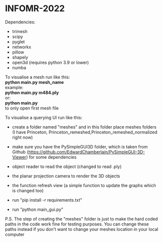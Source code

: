 # INFOMR-2022

Dependencies:
- trimesh
- scipy
- pyglet
- networkx
- pillow
- shapely
- open3d (requires python 3.9 or lower)
- numba

To visualise a mesh run like this:  
**python main.py mesh_name**  
example:  
**python main.py m484.ply**  
or:  
**python main.py**  
to only open first mesh file  

To visualise a querying UI run like this:
* create a folder named "meshes" and in this folder place meshes folders
(I have Princeton, Princeton_remeshed,Princeton_remeshed_normalized right now)
* make sure you have the PySimpleGUI3D folder, which is taken from Github (https://github.com/EdwardChamberlain/PySimpleGUI-3D-Viewer) for some dependencies
 * object reader to read the object (changed to read .ply)
 * the planar projection camera to render the 3D objects 
 * the function refresh view (a simple function to update the graphs which is changed too)
      
* run "pip install -r requirements.txt"
* run "python main_gui.py"

P.S.
The step of creating the "meshes" folder is just to make the hard coded paths in the code work fine for testing purposes. You can change these paths instead if you don't want to change your meshes location in your local computer
